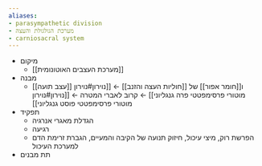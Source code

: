 ```yaml
---
aliases:
- parasympathetic division
- מערכת הגולגולת והעצה
- carniosacral system
---
```

- מיקום
	- [[מערכת העצבים האוטונומית]]
- מבנה
	- [[עצב תועה]] ו[[חומר אפור]] של [[חוליות העצה והזנב]] ← [[נוירון#נוירון מוטורי פרסימפטטי פרה גנגליוני]] ← קרוב לאברי המטרה ← [[נוירון#נוירון מוטורי פרסימפטטי פוסט גנגליוני]]
- תפקיד
	- הגדלת מאגרי אנרגיה
	- רגיעה
	- הפרשת רוק, מיצי עיכול, חיזוק תנועה של הקיבה והמעיים, הגברת זרימת הדם למערכת העיכול
- תת מבנים